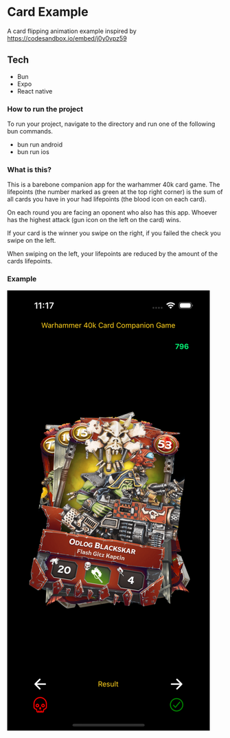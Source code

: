 # Card Example

A card flipping animation example inspired by https://codesandbox.io/embed/j0y0vpz59

## Tech

- Bun
- Expo
- React native

### How to run the project

To run your project, navigate to the directory and run one of the following bun commands.

- bun run android
- bun run ios

### What is this?

This is a barebone companion app for the warhammer 40k card game. The lifepoints (the number marked as green at the top right corner) is the sum of all cards you have in your had lifepoints (the blood icon on each card).

On each round you are facing an oponent who also has this app. Whoever has the highest attack (gun icon on the left on the card) wins.

If your card is the winner you swipe on the right, if you failed the check you swipe on the left.

When swiping on the left, your lifepoints are reduced by the amount of the cards lifepoints.


### Example 
![Alt text](./assets/example.png)